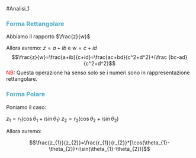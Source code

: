 #Analisi_1
### <font color="#4bacc6">Forma Rettangolare</font>

Abbiamo il rapporto $\frac{z}{w}$

Allora avremo: $z=a+ib$ e $w=c+id$
$$\frac{z}{w}=\frac{a+ib}{c+id}=\frac{ac+bd}{c^2+d^2}+i\frac {bc-ad}{c^2+d^2}$$
<font color="#ff0000">NB</font>: Questa operazione ha senso solo se i numeri sono in rappresentazione rettangolare.

### <font color="#4bacc6">Forma Polare</font>

Poniamo il caso:

$z_{1}= r_{1}(\cos \theta_{1}+i\sin \theta_{1})$
$z_{2}= r_{2}(\cos \theta_{2}+i\sin \theta_{2})$

Allora avremo:

$$\frac{z_{1}}{z_{2}}=\frac{r_{1}}{r_{2}}*[\cos(\theta_{1}-\theta_{2})+i\sin(\theta_{1}-\theta_{2})]$$
